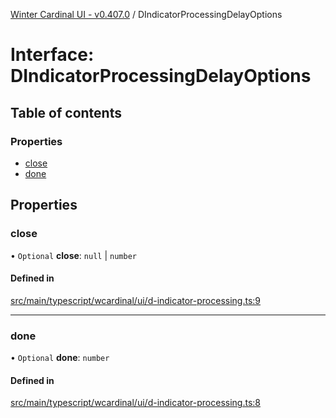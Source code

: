 [Winter Cardinal UI - v0.407.0](../index.md) / DIndicatorProcessingDelayOptions

# Interface: DIndicatorProcessingDelayOptions

## Table of contents

### Properties

- [close](DIndicatorProcessingDelayOptions.md#close)
- [done](DIndicatorProcessingDelayOptions.md#done)

## Properties

### close

• `Optional` **close**: ``null`` \| `number`

#### Defined in

[src/main/typescript/wcardinal/ui/d-indicator-processing.ts:9](https://github.com/winter-cardinal/winter-cardinal-ui/blob/v0.407.0/src/main/typescript/wcardinal/ui/d-indicator-processing.ts#L9)

___

### done

• `Optional` **done**: `number`

#### Defined in

[src/main/typescript/wcardinal/ui/d-indicator-processing.ts:8](https://github.com/winter-cardinal/winter-cardinal-ui/blob/v0.407.0/src/main/typescript/wcardinal/ui/d-indicator-processing.ts#L8)
